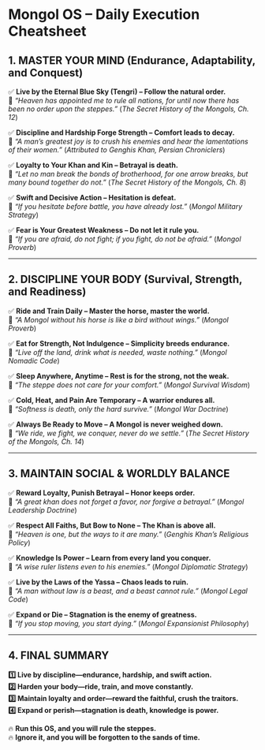# Mongol OS – Daily Execution Cheatsheet

## **1. MASTER YOUR MIND (Endurance, Adaptability, and Conquest)**  
✅ **Live by the Eternal Blue Sky (Tengri) – Follow the natural order.**  
📖 *“Heaven has appointed me to rule all nations, for until now there has been no order upon the steppes.”* (*The Secret History of the Mongols, Ch. 12*)  

✅ **Discipline and Hardship Forge Strength – Comfort leads to decay.**  
📖 *“A man’s greatest joy is to crush his enemies and hear the lamentations of their women.”* (*Attributed to Genghis Khan, Persian Chroniclers*)  

✅ **Loyalty to Your Khan and Kin – Betrayal is death.**  
📖 *“Let no man break the bonds of brotherhood, for one arrow breaks, but many bound together do not.”* (*The Secret History of the Mongols, Ch. 8*)  

✅ **Swift and Decisive Action – Hesitation is defeat.**  
📖 *“If you hesitate before battle, you have already lost.”* (*Mongol Military Strategy*)  

✅ **Fear is Your Greatest Weakness – Do not let it rule you.**  
📖 *“If you are afraid, do not fight; if you fight, do not be afraid.”* (*Mongol Proverb*)  

---

## **2. DISCIPLINE YOUR BODY (Survival, Strength, and Readiness)**  
✅ **Ride and Train Daily – Master the horse, master the world.**  
📖 *“A Mongol without his horse is like a bird without wings.”* (*Mongol Proverb*)  

✅ **Eat for Strength, Not Indulgence – Simplicity breeds endurance.**  
📖 *“Live off the land, drink what is needed, waste nothing.”* (*Mongol Nomadic Code*)  

✅ **Sleep Anywhere, Anytime – Rest is for the strong, not the weak.**  
📖 *“The steppe does not care for your comfort.”* (*Mongol Survival Wisdom*)  

✅ **Cold, Heat, and Pain Are Temporary – A warrior endures all.**  
📖 *“Softness is death, only the hard survive.”* (*Mongol War Doctrine*)  

✅ **Always Be Ready to Move – A Mongol is never weighed down.**  
📖 *“We ride, we fight, we conquer, never do we settle.”* (*The Secret History of the Mongols, Ch. 14*)  

---

## **3. MAINTAIN SOCIAL & WORLDLY BALANCE**  
✅ **Reward Loyalty, Punish Betrayal – Honor keeps order.**  
📖 *“A great khan does not forget a favor, nor forgive a betrayal.”* (*Mongol Leadership Doctrine*)  

✅ **Respect All Faiths, But Bow to None – The Khan is above all.**  
📖 *“Heaven is one, but the ways to it are many.”* (*Genghis Khan’s Religious Policy*)  

✅ **Knowledge Is Power – Learn from every land you conquer.**  
📖 *“A wise ruler listens even to his enemies.”* (*Mongol Diplomatic Strategy*)  

✅ **Live by the Laws of the Yassa – Chaos leads to ruin.**  
📖 *“A man without law is a beast, and a beast cannot rule.”* (*Mongol Legal Code*)  

✅ **Expand or Die – Stagnation is the enemy of greatness.**  
📖 *“If you stop moving, you start dying.”* (*Mongol Expansionist Philosophy*)  

---

## **4. FINAL SUMMARY**  
**1️⃣ Live by discipline—endurance, hardship, and swift action.**  
**2️⃣ Harden your body—ride, train, and move constantly.**  
**3️⃣ Maintain loyalty and order—reward the faithful, crush the traitors.**  
**4️⃣ Expand or perish—stagnation is death, knowledge is power.**  

🔥 **Run this OS, and you will rule the steppes.**  
🔥 **Ignore it, and you will be forgotten to the sands of time.**